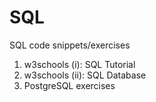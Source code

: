 # SQL
SQL code snippets/exercises

1. w3schools (i): SQL Tutorial
2. w3schools (ii): SQL Database
3. PostgreSQL exercises
